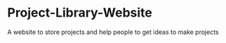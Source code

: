 # Project-Library-Website
A website to store projects and help people to get ideas to make projects
